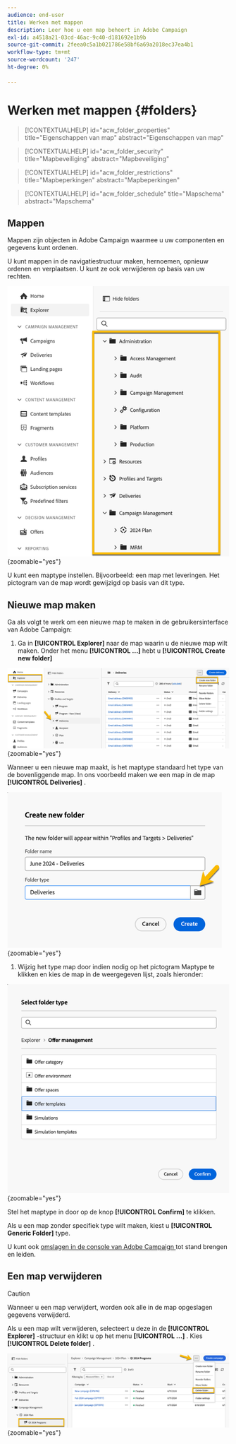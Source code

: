 ```yaml
---
audience: end-user
title: Werken met mappen
description: Leer hoe u een map beheert in Adobe Campaign
exl-id: a4518a21-03cd-46ac-9c40-d181692e1b9b
source-git-commit: 2feea0c5a1b021786e58bf6a69a2018ec37ea4b1
workflow-type: tm+mt
source-wordcount: '247'
ht-degree: 0%

---
```


# Werken met mappen {#folders}

>[!CONTEXTUALHELP]
>id="acw_folder_properties"
>title="Eigenschappen van map"
>abstract="Eigenschappen van map"

>[!CONTEXTUALHELP]
>id="acw_folder_security"
>title="Mapbeveiliging"
>abstract="Mapbeveiliging"

>[!CONTEXTUALHELP]
>id="acw_folder_restrictions"
>title="Mapbeperkingen"
>abstract="Mapbeperkingen"

>[!CONTEXTUALHELP]
>id="acw_folder_schedule"
>title="Mapschema"
>abstract="Mapschema"

## Mappen

Mappen zijn objecten in Adobe Campaign waarmee u uw componenten en gegevens kunt ordenen.

U kunt mappen in de navigatiestructuur maken, hernoemen, opnieuw ordenen en verplaatsen. U kunt ze ook verwijderen op basis van uw rechten.

![](assets/folders.png){zoomable="yes"}

U kunt een maptype instellen. Bijvoorbeeld: een map met leveringen.
Het pictogram van de map wordt gewijzigd op basis van dit type.

## Nieuwe map maken

Ga als volgt te werk om een nieuwe map te maken in de gebruikersinterface van Adobe Campaign:

1. Ga in **[!UICONTROL Explorer]** naar de map waarin u de nieuwe map wilt maken.
Onder het menu **[!UICONTROL ...]** hebt u **[!UICONTROL Create new folder]**

![](assets/folder_create.png){zoomable="yes"}

Wanneer u een nieuwe map maakt, is het maptype standaard het type van de bovenliggende map.
In ons voorbeeld maken we een map in de map **[!UICONTROL Deliveries]** .

![](assets/folder_new.png){zoomable="yes"}

1. Wijzig het type map door indien nodig op het pictogram Maptype te klikken en kies de map in de weergegeven lijst, zoals hieronder:

![](assets/folder_type.png){zoomable="yes"}

Stel het maptype in door op de knop **[!UICONTROL Confirm]** te klikken.

Als u een map zonder specifiek type wilt maken, kiest u **[!UICONTROL Generic Folder]** type.

U kunt ook [ omslagen in de console van Adobe Campaign ](https://experienceleague.adobe.com/en/docs/campaign/campaign-v8/config/configuration/folders-and-views) tot stand brengen en leiden.

## Een map verwijderen

>[!CAUTION]
>
>Wanneer u een map verwijdert, worden ook alle in de map opgeslagen gegevens verwijderd.

Als u een map wilt verwijderen, selecteert u deze in de **[!UICONTROL Explorer]** -structuur en klikt u op het menu **[!UICONTROL ...]** .
Kies **[!UICONTROL Delete folder]** .

![](assets/folder_delete.png){zoomable="yes"}

